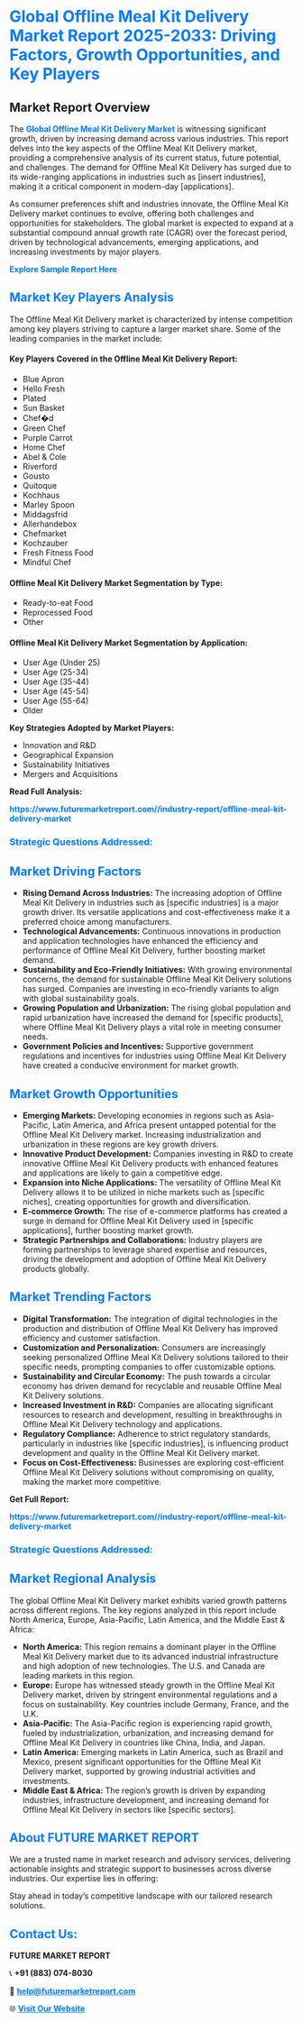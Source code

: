 <h1 style="color: #007BFF;">Global Offline Meal Kit Delivery Market Report 2025-2033: Driving Factors, Growth Opportunities, and Key Players</h1>

<section id="overview">
<h2>Market Report Overview</h2>
<p>The <a href="https://www.futuremarketreport.com//industry-report/offline-meal-kit-delivery-market" style="color: #007BFF; text-decoration: none;"><strong>Global Offline Meal Kit Delivery Market</strong></a> is witnessing significant growth, driven by increasing demand across various industries. This report delves into the key aspects of the Offline Meal Kit Delivery market, providing a comprehensive analysis of its current status, future potential, and challenges. The demand for Offline Meal Kit Delivery has surged due to its wide-ranging applications in industries such as [insert industries], making it a critical component in modern-day [applications].</p>
<p>As consumer preferences shift and industries innovate, the Offline Meal Kit Delivery market continues to evolve, offering both challenges and opportunities for stakeholders. The global market is expected to expand at a substantial compound annual growth rate (CAGR) over the forecast period, driven by technological advancements, emerging applications, and increasing investments by major players.</p>
</section>

<section id="overview">
<p><a href="https://www.futuremarketreport.com//request-sample/reportId=49999" style="color: #007BFF; text-decoration: none;"><strong>Explore Sample Report Here</strong></a></p>
</section>

<section id="key-players">
<h2 style="color: #007BFF;">Market Key Players Analysis</h2>
<p>The Offline Meal Kit Delivery market is characterized by intense competition among key players striving to capture a larger market share. Some of the leading companies in the market include:</p>
<h4>Key Players Covered in the Offline Meal Kit Delivery Report:</h4>
<ul><li>Blue Apron</li><li>Hello Fresh</li><li>Plated</li><li>Sun Basket</li><li>Chef�d</li><li>Green Chef</li><li>Purple Carrot</li><li>Home Chef</li><li>Abel &amp; Cole</li><li>Riverford</li><li>Gousto</li><li>Quitoque</li><li>Kochhaus</li><li>Marley Spoon</li><li>Middagsfrid</li><li>Allerhandebox</li><li>Chefmarket</li><li>Kochzauber</li><li>Fresh Fitness Food</li><li>Mindful Chef</li></ul>
<h4>Offline Meal Kit Delivery Market Segmentation by Type:</h4>
<ul><li>Ready-to-eat Food</li><li>Reprocessed Food</li><li>Other</li></ul>

<h4>Offline Meal Kit Delivery Market Segmentation by Application:</h4>
<ul><li>User Age (Under 25)</li><li>User Age (25-34)</li><li>User Age (35-44)</li><li>User Age (45-54)</li><li>User Age (55-64)</li><li>Older</li></ul>
<p><strong>Key Strategies Adopted by Market Players:</strong></p>
<ul>
<li>Innovation and R&D</li>
<li>Geographical Expansion</li>
<li>Sustainability Initiatives</li>
<li>Mergers and Acquisitions</li>
</ul>
</section>

<section>
<p><strong>Read Full Analysis: </strong></p><a href="https://www.futuremarketreport.com//industry-report/offline-meal-kit-delivery-market" style="color: #007BFF; text-decoration: none;"><strong>https://www.futuremarketreport.com//industry-report/offline-meal-kit-delivery-market</strong></a>
<h3 style="color: #007BFF;">Strategic Questions Addressed:</h3>
</section>

<section id="driving-factors">
<h2 style="color: #007BFF;">Market Driving Factors</h2>
<ul>
<li><strong>Rising Demand Across Industries:</strong> The increasing adoption of Offline Meal Kit Delivery in industries such as [specific industries] is a major growth driver. Its versatile applications and cost-effectiveness make it a preferred choice among manufacturers.</li>
<li><strong>Technological Advancements:</strong> Continuous innovations in production and application technologies have enhanced the efficiency and performance of Offline Meal Kit Delivery, further boosting market demand.</li>
<li><strong>Sustainability and Eco-Friendly Initiatives:</strong> With growing environmental concerns, the demand for sustainable Offline Meal Kit Delivery solutions has surged. Companies are investing in eco-friendly variants to align with global sustainability goals.</li>
<li><strong>Growing Population and Urbanization:</strong> The rising global population and rapid urbanization have increased the demand for [specific products], where Offline Meal Kit Delivery plays a vital role in meeting consumer needs.</li>
<li><strong>Government Policies and Incentives:</strong> Supportive government regulations and incentives for industries using Offline Meal Kit Delivery have created a conducive environment for market growth.</li>
</ul>
</section>

<section id="growth-opportunities">
<h2 style="color: #007BFF;">Market Growth Opportunities</h2>
<ul>
<li><strong>Emerging Markets:</strong> Developing economies in regions such as Asia-Pacific, Latin America, and Africa present untapped potential for the Offline Meal Kit Delivery market. Increasing industrialization and urbanization in these regions are key growth drivers.</li>
<li><strong>Innovative Product Development:</strong> Companies investing in R&D to create innovative Offline Meal Kit Delivery products with enhanced features and applications are likely to gain a competitive edge.</li>
<li><strong>Expansion into Niche Applications:</strong> The versatility of Offline Meal Kit Delivery allows it to be utilized in niche markets such as [specific niches], creating opportunities for growth and diversification.</li>
<li><strong>E-commerce Growth:</strong> The rise of e-commerce platforms has created a surge in demand for Offline Meal Kit Delivery used in [specific applications], further boosting market growth.</li>
<li><strong>Strategic Partnerships and Collaborations:</strong> Industry players are forming partnerships to leverage shared expertise and resources, driving the development and adoption of Offline Meal Kit Delivery products globally.</li>
</ul>
</section>

<section id="trending-factors">
<h2 style="color: #007BFF;">Market Trending Factors</h2>
<ul>
<li><strong>Digital Transformation:</strong> The integration of digital technologies in the production and distribution of Offline Meal Kit Delivery has improved efficiency and customer satisfaction.</li>
<li><strong>Customization and Personalization:</strong> Consumers are increasingly seeking personalized Offline Meal Kit Delivery solutions tailored to their specific needs, prompting companies to offer customizable options.</li>
<li><strong>Sustainability and Circular Economy:</strong> The push towards a circular economy has driven demand for recyclable and reusable Offline Meal Kit Delivery solutions.</li>
<li><strong>Increased Investment in R&D:</strong> Companies are allocating significant resources to research and development, resulting in breakthroughs in Offline Meal Kit Delivery technology and applications.</li>
<li><strong>Regulatory Compliance:</strong> Adherence to strict regulatory standards, particularly in industries like [specific industries], is influencing product development and quality in the Offline Meal Kit Delivery market.</li>
<li><strong>Focus on Cost-Effectiveness:</strong> Businesses are exploring cost-efficient Offline Meal Kit Delivery solutions without compromising on quality, making the market more competitive.</li>
</ul>
</section>

<section>
<p><strong>Get Full Report: </strong></p><a href="https://www.futuremarketreport.com//industry-report/offline-meal-kit-delivery-market" style="color: #007BFF; text-decoration: none;"><strong>https://www.futuremarketreport.com//industry-report/offline-meal-kit-delivery-market</strong></a>
<h3 style="color: #007BFF;">Strategic Questions Addressed:</h3>
</section>


<section id="regional-analysis">
<h2 style="color: #007BFF;">Market Regional Analysis</h2>
<p>The global Offline Meal Kit Delivery market exhibits varied growth patterns across different regions. The key regions analyzed in this report include North America, Europe, Asia-Pacific, Latin America, and the Middle East & Africa:</p>
<ul>
<li><strong>North America:</strong> This region remains a dominant player in the Offline Meal Kit Delivery market due to its advanced industrial infrastructure and high adoption of new technologies. The U.S. and Canada are leading markets in this region.</li>
<li><strong>Europe:</strong> Europe has witnessed steady growth in the Offline Meal Kit Delivery market, driven by stringent environmental regulations and a focus on sustainability. Key countries include Germany, France, and the U.K.</li>
<li><strong>Asia-Pacific:</strong> The Asia-Pacific region is experiencing rapid growth, fueled by industrialization, urbanization, and increasing demand for Offline Meal Kit Delivery in countries like China, India, and Japan.</li>
<li><strong>Latin America:</strong> Emerging markets in Latin America, such as Brazil and Mexico, present significant opportunities for the Offline Meal Kit Delivery market, supported by growing industrial activities and investments.</li>
<li><strong>Middle East & Africa:</strong> The region’s growth is driven by expanding industries, infrastructure development, and increasing demand for Offline Meal Kit Delivery in sectors like [specific sectors].</li>
</ul>
</section>

<footer>
<h2 style="color: #007BFF;">About FUTURE MARKET REPORT</h2>
<p>We are a trusted name in market research and advisory services, delivering actionable insights and strategic support to businesses across diverse industries. Our expertise lies in offering:</p>

<p>Stay ahead in today’s competitive landscape with our tailored research solutions.</p>

<h2 style="color: #007BFF;">Contact Us:</h2>
<p><strong>FUTURE MARKET REPORT</strong></p>
<p>📞 <strong>+91 (883) 074-8030</strong></p>
<p>📧 <strong><a href="mailto:help@futuremarketreport.com" style="color: #007BFF;">help@futuremarketreport.com</a></strong></p>
<p>🌐 <strong><a href="https://www.futuremarketreport.com/" style="color: #007BFF;">Visit Our Website</a></strong></p>
</footer>